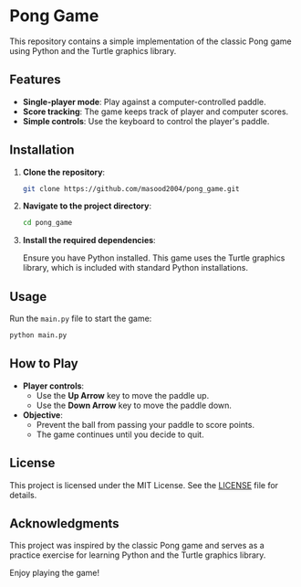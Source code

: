 # Pong Game

This repository contains a simple implementation of the classic Pong game using Python and the Turtle graphics library.

## Features

- **Single-player mode**: Play against a computer-controlled paddle.
- **Score tracking**: The game keeps track of player and computer scores.
- **Simple controls**: Use the keyboard to control the player's paddle.

## Installation

1. **Clone the repository**:

   ```bash
   git clone https://github.com/masood2004/pong_game.git
   ```

2. **Navigate to the project directory**:

   ```bash
   cd pong_game
   ```

3. **Install the required dependencies**:

   Ensure you have Python installed. This game uses the Turtle graphics library, which is included with standard Python installations.

## Usage

Run the `main.py` file to start the game:

```bash
python main.py
```

## How to Play

- **Player controls**:
  - Use the **Up Arrow** key to move the paddle up.
  - Use the **Down Arrow** key to move the paddle down.
- **Objective**:
  - Prevent the ball from passing your paddle to score points.
  - The game continues until you decide to quit.

## License

This project is licensed under the MIT License. See the [LICENSE](https://github.com/masood2004/pong_game/blob/main/LICENSE) file for details.

## Acknowledgments

This project was inspired by the classic Pong game and serves as a practice exercise for learning Python and the Turtle graphics library.

Enjoy playing the game! 
